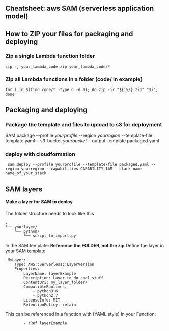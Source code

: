## Cheatsheet: aws SAM (serverless application model)
## How to ZIP your files for packaging and deploying

### Zip a single Lambda function folder 
``` zip -j your_lambda_code.zip your_lambda_code/* ```

### Zip all Lambda functions in a folder  (code/ in example)
``` for i in $(find code/* -type d -d 0); do zip -jr "${i%/}.zip" "$i"; done ```

## Packaging and deploying
### Package the template and files to upload to s3 for deployment
SAM package --profile *yourprofile* --region *yourregion* --template-file template.yaml --s3-bucket *yourbucket* --output-template packaged.yaml

### deploy with cloudformation
``` sam deploy --profile yourprofile --template-file packaged.yaml --region yourregion --capabilities CAPABILITY_IAM --stack-name name_of_your_stack```

## SAM layers
#### Make a layer for SAM to deploy
The folder structure needs to look like this
```
.
└── yourlayer/
    └── python/
        └── script_to_import.py
```

In the SAM template: **Reference the FOLDER, not the zip**
Define the layer in your SAM template

```
 MyLayer:
    Type: AWS::Serverless::LayerVersion
    Properties:
        LayerName: layerExample
        Description: Layer to do cool stuff
        ContentUri: my_layer_folder/
        CompatibleRuntimes:
            - python3.6
            - python2.7
        LicenseInfo: MIT
        RetentionPolicy: retain
```
This can be referenced in a function with (YAML style) in your Function:
``` Layers:
        - !Ref layerExample
```
